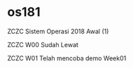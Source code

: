 # os181
ZCZC Sistem Operasi 2018 Awal (1)

ZCZC W00 Sudah Lewat

ZCZC W01 Telah mencoba demo Week01
